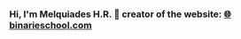 ### Hi, I'm Melquiades H.R. 👋 creator of the website: [🌐 binarieschool.com](https://binarieschool.com "🌐 Web Programming, Python 🐍 and Artificial Intelligence 🧠")

<!--
**binarieschool/binarieschool** is a ✨ _special_ ✨ repository because its `README.md` (this file) appears on your GitHub profile.

Here are some ideas to get you started:

- 🔭 I’m currently working on ...
- 🌱 I’m currently learning ...
- 👯 I’m looking to collaborate on ...
- 🤔 I’m looking for help with ...
- 💬 Ask me about ...
- 📫 How to reach me: ...
- 😄 Pronouns: ...
- ⚡ Fun fact: ...
-->
